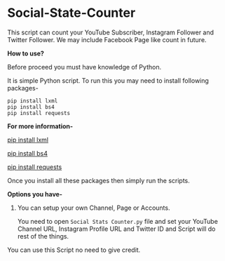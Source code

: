 # Social-State-Counter

This script can count your YouTube Subscriber, Instagram Follower and Twitter Follower. We may include Facebook Page like count in future.

**How to use?**

Before proceed you must have knowledge of Python.

It is simple Python script. To run this you may need to install following packages-

```
pip install lxml
pip install bs4
pip install requests
```


**For more information-**

  [pip install lxml](https://pypi.org/project/lxml/)

  [pip install bs4](https://pypi.org/project/bs4/)

  [pip install requests](https://pypi.org/project/requests/)
 
 
Once you install all these packages then simply run the scripts.

**Options you have-**

1. You can setup your own Channel, Page or Accounts.
   
   You need to open `Social Stats Counter.py` file and set your YouTube Channel URL, Instagram Profile URL and Twitter ID and Script will do rest of the things.

You can use this Script no need to give credit.
